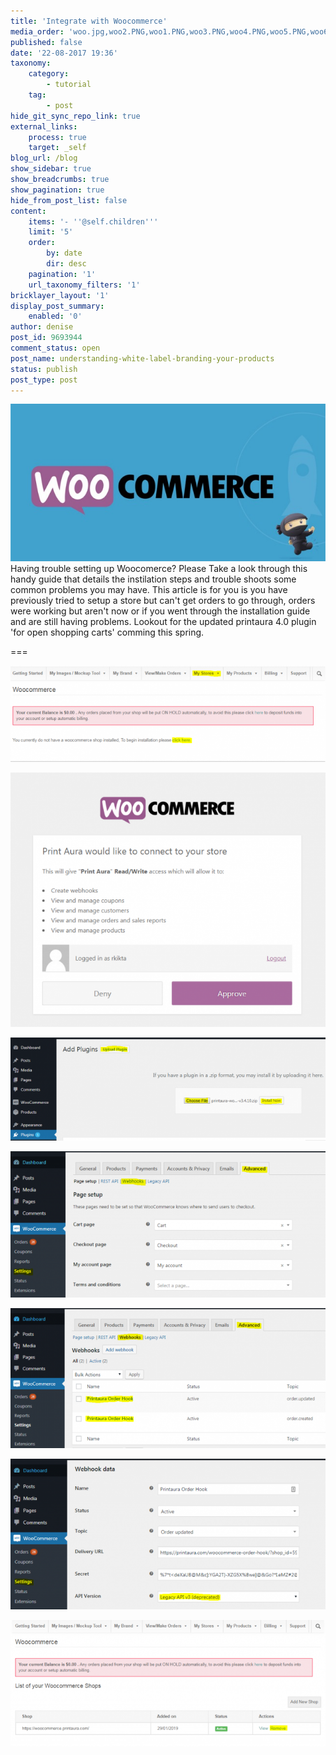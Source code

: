 ```yaml
---
title: 'Integrate with Woocommerce'
media_order: 'woo.jpg,woo2.PNG,woo1.PNG,woo3.PNG,woo4.PNG,woo5.PNG,woo6.PNG,woo8.PNG,woo7.PNG'
published: false
date: '22-08-2017 19:36'
taxonomy:
    category:
        - tutorial
    tag:
        - post
hide_git_sync_repo_link: true
external_links:
    process: true
    target: _self
blog_url: /blog
show_sidebar: true
show_breadcrumbs: true
show_pagination: true
hide_from_post_list: false
content:
    items: '- ''@self.children'''
    limit: '5'
    order:
        by: date
        dir: desc
    pagination: '1'
    url_taxonomy_filters: '1'
bricklayer_layout: '1'
display_post_summary:
    enabled: '0'
author: denise
post_id: 9693944
comment_status: open
post_name: understanding-white-label-branding-your-products
status: publish
post_type: post
---
```


![](woo.jpg)
Having trouble setting up Woocomerce? Please Take a look through this handy guide that details the instilation steps and trouble shoots some common problems you may have. This article is for you is you have previously tried to setup a store but can't get orders to go through, orders were working but aren't now or if you went through the installation guide and are still having problems. 
Lookout for the updated printaura 4.0 plugin 'for open shopping carts' comming this spring.  

===

![](woo1.PNG)

![](woo3.PNG)

![](woo4.PNG)

![](woo5.PNG)

![](woo6.PNG)

![](woo7.PNG)

![](woo8.PNG)